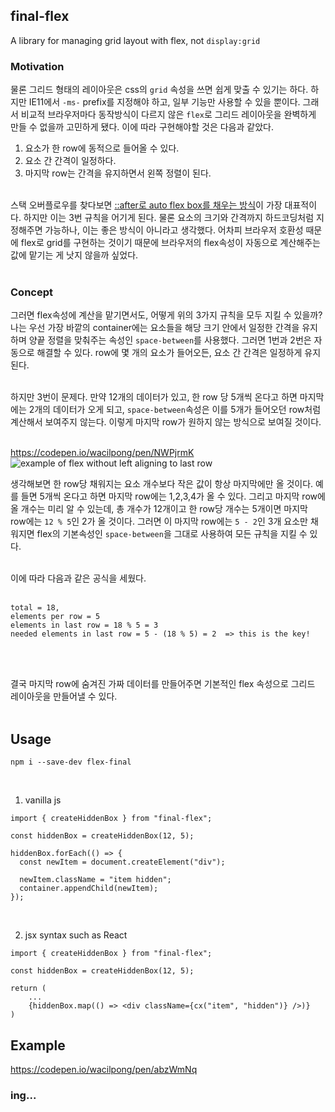 ## final-flex

A library for managing grid layout with flex, not `display:grid`
<br>

### Motivation

물론 그리드 형태의 레이아웃은 css의 `grid` 속성을 쓰면 쉽게 맞출 수 있기는 하다. 하지만 IE11에서 `-ms-` prefix를 지정해야 하고, 일부 기능만 사용할 수 있을 뿐이다. 그래서 비교적 브라우저마다 동작방식이 다르지 않은 `flex`로 그리드 레이아웃을 완벽하게 만들 수 없을까 고민하게 됐다. 이에 따라 구현해야할 것은 다음과 같았다.
<br>

1. 요소가 한 row에 동적으로 들어올 수 있다.
2. 요소 간 간격이 일정하다.
3. 마지막 row는 간격을 유지하면서 왼쪽 정렬이 된다.
<br><br>

스택 오버플로우를 찾다보면 [::after로 auto flex box를 채우는 방식](https://stackoverflow.com/questions/18744164/flex-box-align-last-row-to-grid)이 가장 대표적이다. 하지만 이는 3번 규칙을 어기게 된다. 물론 요소의 크기와 간격까지 하드코딩처럼 지정해주면 가능하나, 이는 좋은 방식이 아니라고 생각했다. 어차피 브라우저 호환성 때문에 flex로 grid를 구현하는 것이기 때문에 브라우저의 flex속성이 자동으로 계산해주는 값에 맡기는 게 낫지 않을까 싶었다.
<br><br>

### Concept

그러면 flex속성에 계산을 맡기면서도, 어떻게 위의 3가지 규칙을 모두 지킬 수 있을까? 나는 우선 가장 바깥의 container에는 요소들을 해당 크기 안에서 일정한 간격을 유지하며 양끝 정렬을 맞춰주는 속성인 `space-between`를 사용했다. 그러면 1번과 2번은 자동으로 해결할 수 있다. row에 몇 개의 요소가 들어오든, 요소 간 간격은 일정하게 유지된다.
<br><br>

하지만 3번이 문제다. 만약 12개의 데이터가 있고, 한 row 당 5개씩 온다고 하면 마지막에는 2개의 데이터가 오게 되고, `space-between`속성은 이를 5개가 들어오던 row처럼 계산해서 보여주지 않는다. 이렇게 마지막 row가 원하지 않는 방식으로 보여질 것이다.
<br><br>

https://codepen.io/wacilpong/pen/NWPjrmK
![example of flex without left aligning to last row](https://screenshot.codepen.io/3931303.oNgWzvy.small.65586e39-20b5-41d7-88a5-17c3915f3380.png)

생각해보면 한 row당 채워지는 요소 개수보다 작은 값이 항상 마지막에만 올 것이다. 예를 들면 5개씩 온다고 하면 마지막 row에는 1,2,3,4가 올 수 있다. 그리고 마지막 row에 올 개수는 미리 알 수 있는데, 총 개수가 12개이고 한 row당 개수는 5개이면 마지막 row에는 `12 % 5`인 2가 올 것이다. 그러면 이 마지막 row에는 `5 - 2`인 3개 요소만 채워지면 flex의 기본속성인 `space-between`을 그대로 사용하여 모든 규칙을 지킬 수 있다.
<br><br>

이에 따라 다음과 같은 공식을 세웠다.
<br><br>

```
total = 18,
elements per row = 5
elements in last row = 18 % 5 = 3
needed elements in last row = 5 - (18 % 5) = 2  => this is the key!
```
<br><br>

결국 마지막 row에 숨겨진 가짜 데이터를 만들어주면 기본적인 flex 속성으로 그리드 레이아웃을 만들어낼 수 있다.
<br><br>

## Usage
```
npm i --save-dev flex-final
```
<br>

1. vanilla js
```
import { createHiddenBox } from "final-flex";

const hiddenBox = createHiddenBox(12, 5);

hiddenBox.forEach(() => {
  const newItem = document.createElement("div");

  newItem.className = "item hidden";  
  container.appendChild(newItem);
});
```
<br>

2. jsx syntax such as React
```
import { createHiddenBox } from "final-flex";

const hiddenBox = createHiddenBox(12, 5);

return (
    ...
    {hiddenBox.map(() => <div className={cx("item", "hidden")} />)}
)
```

## Example
https://codepen.io/wacilpong/pen/abzWmNq
<br>

### ing...
